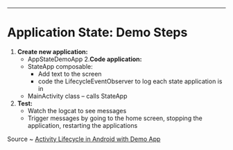 ----------------------------------------------------------------
# Application State: Demo Steps
1. **Create new application:**
    - AppStateDemoApp
2.**Code application:**
    - StateApp composable:
        - Add text to the screen
        - code the LifecycleEventObserver to log each state application is in
    - MainActivity class – calls StateApp
3. **Test:**
    - Watch the logcat to see messages
    - Trigger messages by going to the home screen, stopping the application, restarting the applications

Source ~ [Activity Lifecycle in Android with Demo App](https://www.geeksforgeeks.org/activity-lifecycle-in-android-with-demo-app)
